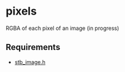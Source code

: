 # pixels
RGBA of each pixel of an image (in progress)

## Requirements
- [stb_image.h](https://github.com/nothings/stb/blob/master/stb_image.h)
